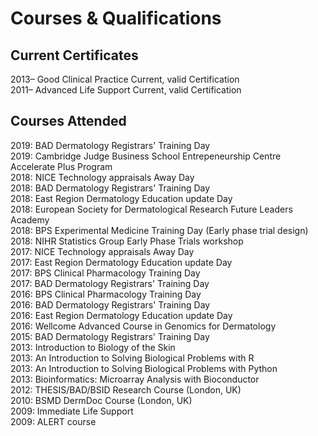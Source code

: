 # Courses & Qualifications

## Current Certificates 

2013– Good Clinical Practice Current, valid Certification <br>
2011– Advanced Life Support Current, valid Certification<br>

## Courses Attended 

2019: BAD Dermatology Registrars' Training Day <br>
2019: Cambridge Judge Business School Entrepeneurship Centre Accelerate Plus Program <br>
2018: NICE Technology appraisals Away Day <br>
2018: BAD Dermatology Registrars' Training Day <br>
2018: East Region Dermatology Education update Day <br>
2018: European Society for Dermatological Research Future Leaders Academy <br>
2018: BPS Experimental Medicine Training Day (Early phase trial design) <br>
2018: NIHR Statistics Group Early Phase Trials workshop <br>
2017: NICE Technology appraisals Away Day <br>
2017: East Region Dermatology Education update Day <br>
2017: BPS Clinical Pharmacology Training Day <br>
2017: BAD Dermatology Registrars' Training Day <br>
2016: BPS Clinical Pharmacology Training Day <br>
2016: BAD Dermatology Registrars' Training Day <br>
2016: East Region Dermatology Education update Day <br>
2016: Wellcome Advanced Course in Genomics for Dermatology <br>
2015: BAD Dermatology Registrars' Training Day <br>
2013: Introduction to Biology of the Skin <br>
2013: An Introduction to Solving Biological Problems with R <br>
2013: An Introduction to Solving Biological Problems with Python <br>
2013: Bioinformatics: Microarray Analysis with Bioconductor <br>
2012: THESIS/BAD/BSID Research Course (London, UK) <br>
2010: BSMD DermDoc Course (London, UK) <br>
2009: Immediate Life Support <br>
2009: ALERT course<br>
